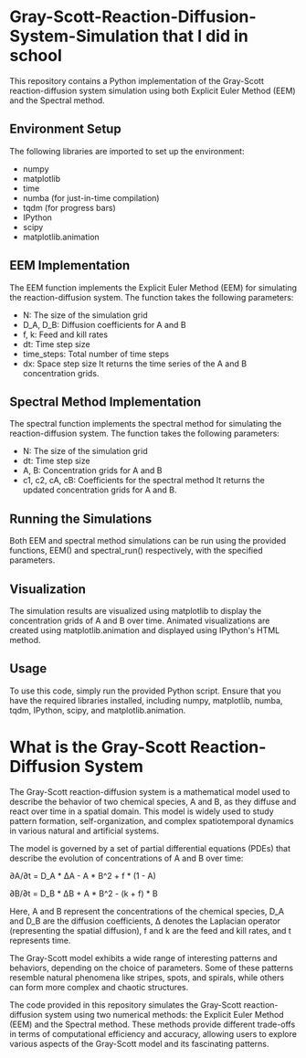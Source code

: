 # Gray-Scott-Reaction-Diffusion-System-Simulation that I did in school
 
This repository contains a Python implementation of the Gray-Scott reaction-diffusion system simulation using both Explicit Euler Method (EEM) and the Spectral method.

## Environment Setup
The following libraries are imported to set up the environment:

* numpy
* matplotlib
* time
* numba (for just-in-time compilation)
* tqdm (for progress bars)
* IPython
* scipy
* matplotlib.animation

## EEM Implementation
The EEM function implements the Explicit Euler Method (EEM) for simulating the reaction-diffusion system. The function takes the following parameters:

* N: The size of the simulation grid
* D_A, D_B: Diffusion coefficients for A and B
* f, k: Feed and kill rates
* dt: Time step size
* time_steps: Total number of time steps
* dx: Space step size
It returns the time series of the A and B concentration grids.

## Spectral Method Implementation
The spectral function implements the spectral method for simulating the reaction-diffusion system. The function takes the following parameters:

* N: The size of the simulation grid
* dt: Time step size
* A, B: Concentration grids for A and B
* c1, c2, cA, cB: Coefficients for the spectral method
It returns the updated concentration grids for A and B.

## Running the Simulations
Both EEM and spectral method simulations can be run using the provided functions, EEM() and spectral_run() respectively, with the specified parameters.

## Visualization
The simulation results are visualized using matplotlib to display the concentration grids of A and B over time. Animated visualizations are created using matplotlib.animation and displayed using IPython's HTML method.

## Usage
To use this code, simply run the provided Python script. Ensure that you have the required libraries installed, including numpy, matplotlib, numba, tqdm, IPython, scipy, and matplotlib.animation.

# What is the Gray-Scott Reaction-Diffusion System
The Gray-Scott reaction-diffusion system is a mathematical model used to describe the behavior of two chemical species, A and B, as they diffuse and react over time in a spatial domain. This model is widely used to study pattern formation, self-organization, and complex spatiotemporal dynamics in various natural and artificial systems.

The model is governed by a set of partial differential equations (PDEs) that describe the evolution of concentrations of A and B over time:

∂A/∂t = D_A * ΔA - A * B^2 + f * (1 - A)

∂B/∂t = D_B * ΔB + A * B^2 - (k + f) * B

Here, A and B represent the concentrations of the chemical species, D_A and D_B are the diffusion coefficients, Δ denotes the Laplacian operator (representing the spatial diffusion), f and k are the feed and kill rates, and t represents time.

The Gray-Scott model exhibits a wide range of interesting patterns and behaviors, depending on the choice of parameters. Some of these patterns resemble natural phenomena like stripes, spots, and spirals, while others can form more complex and chaotic structures.

The code provided in this repository simulates the Gray-Scott reaction-diffusion system using two numerical methods: the Explicit Euler Method (EEM) and the Spectral method. These methods provide different trade-offs in terms of computational efficiency and accuracy, allowing users to explore various aspects of the Gray-Scott model and its fascinating patterns.



